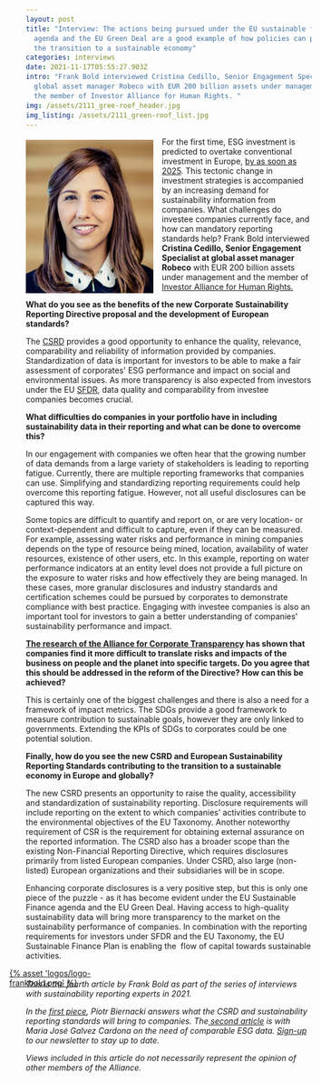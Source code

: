 ```yaml
---
layout: post
title: "Interview: The actions being pursued under the EU sustainable finance
  agenda and the EU Green Deal are a good example of how policies can promote
  the transition to a sustainable economy"
categories: interviews
date: 2021-11-17T05:55:27.903Z
intro: "Frank Bold interviewed Cristina Cedillo, Senior Engagement Specialist at
  global asset manager Robeco with EUR 200 billion assets under management and
  the member of Investor Alliance for Human Rights. "
img: /assets/2111_gree-roof_header.jpg
img_listing: /assets/2111_green-roof_list.jpg
---
```

<img src="/assets/cristina-cedillo-torres-robeco.jpg" style="float: left;width: 225px;height: 270px;padding-right: 15px; padding-bottom: 10px; margin-top: 5px;" alt="cristina-cedillo-torres" title="cristina-cedillo-torres" />

For the first time, ESG investment is predicted to overtake conventional investment in Europe, [by as soon as 2025](https://www.pwc.lu/en/sustainable-finance/docs/pwc-esg-report-the-growth-opportunity-of-the-century.pdf). This tectonic change in investment strategies is accompanied by an increasing demand for sustainability information from companies. What challenges do investee companies currently face, and how can mandatory reporting standards help? Frank Bold interviewed **Cristina Cedillo, Senior Engagement Specialist at global asset manager Robeco** with EUR 200 billion assets under management and the member of [Investor Alliance for Human Rights.](https://investorsforhumanrights.org/)

**What do you see as the benefits of the new Corporate Sustainability Reporting Directive proposal and the development of European standards?**

The [CSRD](https://ec.europa.eu/info/business-economy-euro/company-reporting-and-auditing/company-reporting/corporate-sustainability-reporting_en) provides a good opportunity to enhance the quality, relevance, comparability and reliability of information provided by companies. Standardization of data is important for investors to be able to make a fair assessment of corporates' ESG performance and impact on social and environmental issues. As more transparency is also expected from investors under the EU [SFDR](https://eur-lex.europa.eu/eli/reg/2019/2088/oj), data quality and comparability from investee companies becomes crucial.

**What difficulties do companies in your portfolio have in including sustainability data in their reporting and what can be done to overcome this?**

In our engagement with companies we often hear that the growing number of data demands from a large variety of stakeholders is leading to reporting fatigue. Currently, there are multiple reporting frameworks that companies can use. Simplifying and standardizing reporting requirements could help overcome this reporting fatigue. However, not all useful disclosures can be captured this way.

Some topics are difficult to quantify and report on, or are very location- or context-dependent and difficult to capture, even if they can be measured. For example, assessing water risks and performance in mining companies depends on the type of resource being mined, location, availability of water resources, existence of other users, etc. In this example, reporting on water performance indicators at an entity level does not provide a full picture on the exposure to water risks and how effectively they are being managed. In these cases, more granular disclosures and industry standards and certification schemes could be pursued by corporates to demonstrate compliance with best practice. Engaging with investee companies is also an important tool for investors to gain a better understanding of companies' sustainability performance and impact.

**[The research of the Alliance for Corporate Transparency](https://www.allianceforcorporatetransparency.org/) has shown that companies find it more difficult to translate risks and impacts of the business on people and the planet into specific targets. Do you agree that this should be addressed in the reform of the Directive? How can this be achieved?**

This is certainly one of the biggest challenges and there is also a need for a framework of impact metrics. The SDGs provide a good framework to measure contribution to sustainable goals, however they are only linked to governments. Extending the KPIs of SDGs to corporates could be one potential solution.

**Finally, how do you see the new CSRD and European Sustainability Reporting Standards contributing to the transition to a sustainable economy in Europe and globally?**

The new CSRD presents an opportunity to raise the quality, accessibility and standardization of sustainability reporting. Disclosure requirements will include reporting on the extent to which companies’ activities contribute to the environmental objectives of the EU Taxonomy. Another noteworthy requirement of CSR is the requirement for obtaining external assurance on the reported information. The CSRD also has a broader scope than the existing Non-Financial Reporting Directive, which requires disclosures primarily from listed European companies. Under CSRD, also large (non-listed) European organizations and their subsidiaries will be in scope. 

Enhancing corporate disclosures is a very positive step, but this is only one piece of the puzzle - as it has become evident under the EU Sustainable Finance agenda and the EU Green Deal. Having access to high-quality sustainability data will bring more transparency to the market on the sustainability performance of companies. In combination with the reporting requirements for investors under SFDR and the EU Taxonomy, the EU Sustainable Finance Plan is enabling the  flow of capital towards sustainable activities.

<a href="https://en.frankbold.org/" style="
max-width: 200px;
display: block;
margin-left: -29px;
margin-bottom: -29px;">{% asset 'logos/logo-frankbold.png' %}</a>

*This is the fourth article by Frank Bold as part of the series of interviews with sustainability reporting experts in 2021.* 

*In the [first piece](bit.ly/3oxDX6G), Piotr Biernacki answers what the CSRD and sustainability reporting standards will bring to companies. The[ second article](https://www.allianceforcorporatetransparency.org/news/interview-sustainability-standards-are-needed-to-ensure-comparability-and-fair-competition-so-is-the-genuine-commitment-of-key-stakeholders-to-sustainability.html) is with Maria José Galvez Cardona on the need of comparable ESG data.* *[Sign-up](https://purposeofcorporation.us10.list-manage.com/subscribe?u=66bafd0ef0d33f5bf8fbe1e87&id=113ab4bd34) to our newsletter to stay up to date.*

*Views included in this article do not necessarily represent the opinion of other members of the Alliance.*